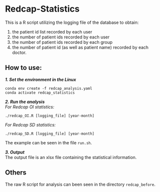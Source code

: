 # Redcap-Statistics
This is a R script utilizing the logging file of the database to obtain:    
  1. the patient id list recorded by each user  
  2. the number of patient ids recorded by each user  
  3. the number of patient ids recorded by each group  
  4. the number of patient id (as well as patient name) recorded by each doctor.  

## How to use:   
 __*1. Set the environment in the Linux*__      
   ```   
   conda env create -f redcap_analysis.yaml
   conda activate redcap_statistics
   ```
                                          
 __*2. Run the analysis*__    
   *For Redcap OI statistics:*
   ```
   ./redcap_OI.R [logging_file] [year-month]
   ```
   *For Redcap SD statistics:*
   ```
   ./redcap_SD.R [logging_file] [year-month]     
   ```

                                    
   The example can be seen in the file  `run.sh`.
                                                             
 __*3. Output*__         
   The output file is an xlsx file containing the statistical information.

## Others     
The raw R script for analysis can been seen in the directory `redcap_before`.             
